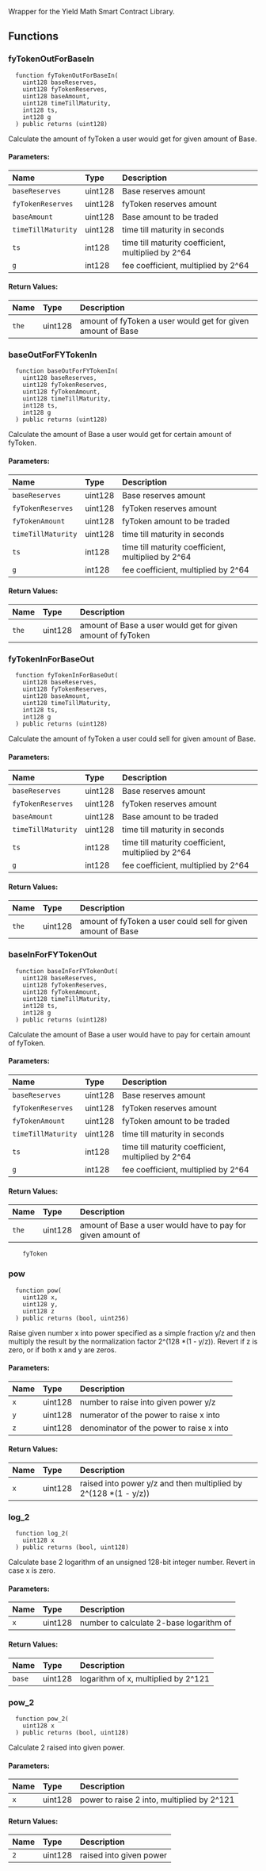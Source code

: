 Wrapper for the  Yield Math Smart Contract Library.


## Functions
### fyTokenOutForBaseIn
```solidity
  function fyTokenOutForBaseIn(
    uint128 baseReserves,
    uint128 fyTokenReserves,
    uint128 baseAmount,
    uint128 timeTillMaturity,
    int128 ts,
    int128 g
  ) public returns (uint128)
```
Calculate the amount of fyToken a user would get for given amount of Base.



#### Parameters:
| Name | Type | Description                                                          |
| :--- | :--- | :------------------------------------------------------------------- |
|`baseReserves` | uint128 | Base reserves amount
|`fyTokenReserves` | uint128 | fyToken reserves amount
|`baseAmount` | uint128 | Base amount to be traded
|`timeTillMaturity` | uint128 | time till maturity in seconds
|`ts` | int128 | time till maturity coefficient, multiplied by 2^64
|`g` | int128 | fee coefficient, multiplied by 2^64

#### Return Values:
| Name                           | Type          | Description                                                                  |
| :----------------------------- | :------------ | :--------------------------------------------------------------------------- |
|`the`| uint128 | amount of fyToken a user would get for given amount of Base
### baseOutForFYTokenIn
```solidity
  function baseOutForFYTokenIn(
    uint128 baseReserves,
    uint128 fyTokenReserves,
    uint128 fyTokenAmount,
    uint128 timeTillMaturity,
    int128 ts,
    int128 g
  ) public returns (uint128)
```
Calculate the amount of Base a user would get for certain amount of fyToken.



#### Parameters:
| Name | Type | Description                                                          |
| :--- | :--- | :------------------------------------------------------------------- |
|`baseReserves` | uint128 | Base reserves amount
|`fyTokenReserves` | uint128 | fyToken reserves amount
|`fyTokenAmount` | uint128 | fyToken amount to be traded
|`timeTillMaturity` | uint128 | time till maturity in seconds
|`ts` | int128 | time till maturity coefficient, multiplied by 2^64
|`g` | int128 | fee coefficient, multiplied by 2^64

#### Return Values:
| Name                           | Type          | Description                                                                  |
| :----------------------------- | :------------ | :--------------------------------------------------------------------------- |
|`the`| uint128 | amount of Base a user would get for given amount of fyToken
### fyTokenInForBaseOut
```solidity
  function fyTokenInForBaseOut(
    uint128 baseReserves,
    uint128 fyTokenReserves,
    uint128 baseAmount,
    uint128 timeTillMaturity,
    int128 ts,
    int128 g
  ) public returns (uint128)
```
Calculate the amount of fyToken a user could sell for given amount of Base.



#### Parameters:
| Name | Type | Description                                                          |
| :--- | :--- | :------------------------------------------------------------------- |
|`baseReserves` | uint128 | Base reserves amount
|`fyTokenReserves` | uint128 | fyToken reserves amount
|`baseAmount` | uint128 | Base amount to be traded
|`timeTillMaturity` | uint128 | time till maturity in seconds
|`ts` | int128 | time till maturity coefficient, multiplied by 2^64
|`g` | int128 | fee coefficient, multiplied by 2^64

#### Return Values:
| Name                           | Type          | Description                                                                  |
| :----------------------------- | :------------ | :--------------------------------------------------------------------------- |
|`the`| uint128 | amount of fyToken a user could sell for given amount of Base
### baseInForFYTokenOut
```solidity
  function baseInForFYTokenOut(
    uint128 baseReserves,
    uint128 fyTokenReserves,
    uint128 fyTokenAmount,
    uint128 timeTillMaturity,
    int128 ts,
    int128 g
  ) public returns (uint128)
```
Calculate the amount of Base a user would have to pay for certain amount of
fyToken.



#### Parameters:
| Name | Type | Description                                                          |
| :--- | :--- | :------------------------------------------------------------------- |
|`baseReserves` | uint128 | Base reserves amount
|`fyTokenReserves` | uint128 | fyToken reserves amount
|`fyTokenAmount` | uint128 | fyToken amount to be traded
|`timeTillMaturity` | uint128 | time till maturity in seconds
|`ts` | int128 | time till maturity coefficient, multiplied by 2^64
|`g` | int128 | fee coefficient, multiplied by 2^64

#### Return Values:
| Name                           | Type          | Description                                                                  |
| :----------------------------- | :------------ | :--------------------------------------------------------------------------- |
|`the`| uint128 | amount of Base a user would have to pay for given amount of
        fyToken
### pow
```solidity
  function pow(
    uint128 x,
    uint128 y,
    uint128 z
  ) public returns (bool, uint256)
```
Raise given number x into power specified as a simple fraction y/z and then
multiply the result by the normalization factor 2^(128 *(1 - y/z)).
Revert if z is zero, or if both x and y are zeros.



#### Parameters:
| Name | Type | Description                                                          |
| :--- | :--- | :------------------------------------------------------------------- |
|`x` | uint128 | number to raise into given power y/z
|`y` | uint128 | numerator of the power to raise x into
|`z` | uint128 | denominator of the power to raise x into

#### Return Values:
| Name                           | Type          | Description                                                                  |
| :----------------------------- | :------------ | :--------------------------------------------------------------------------- |
|`x`| uint128 | raised into power y/z and then multiplied by 2^(128 *(1 - y/z))
### log_2
```solidity
  function log_2(
    uint128 x
  ) public returns (bool, uint128)
```
Calculate base 2 logarithm of an unsigned 128-bit integer number.  Revert
in case x is zero.



#### Parameters:
| Name | Type | Description                                                          |
| :--- | :--- | :------------------------------------------------------------------- |
|`x` | uint128 | number to calculate 2-base logarithm of

#### Return Values:
| Name                           | Type          | Description                                                                  |
| :----------------------------- | :------------ | :--------------------------------------------------------------------------- |
|`base`| uint128 | logarithm of x, multiplied by 2^121
### pow_2
```solidity
  function pow_2(
    uint128 x
  ) public returns (bool, uint128)
```
Calculate 2 raised into given power.



#### Parameters:
| Name | Type | Description                                                          |
| :--- | :--- | :------------------------------------------------------------------- |
|`x` | uint128 | power to raise 2 into, multiplied by 2^121

#### Return Values:
| Name                           | Type          | Description                                                                  |
| :----------------------------- | :------------ | :--------------------------------------------------------------------------- |
|`2`| uint128 | raised into given power
